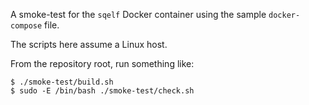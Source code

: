 A smoke-test for the `sqelf` Docker container using the sample `docker-compose` file.

The scripts here assume a Linux host.

From the repository root, run something like:

```shell
$ ./smoke-test/build.sh
$ sudo -E /bin/bash ./smoke-test/check.sh
```
